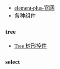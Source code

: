 <span  style="font-family: Simsun,serif; font-size: 17px; ">

- [element-plus-官网](https://element-plus.org/zh-CN/)
- 各种组件

### tree

- [Tree 树形控件](https://element-plus.org/zh-CN/component/tree.html)

### select

</span>